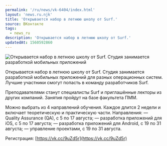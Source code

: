 ```yaml
---
permalink: '/ru/news/vk-6404/index.html'
layout: 'news.ru.njk'
title: 'Открывается набор в летнюю школу от Surf.'
source: ВКонтакте
tags:
  - news_ru
description: 'Открывается набор в летнюю школу от Surf.'
updatedAt: 1560592860
---
```

![Открывается набор в летнюю школу от Surf. Студия занимается разработкой мобильных приложений](https://sun9-49.userapi.com/impf/c849428/v849428749/1b13b8/_gvaFjBa4pQ.jpg?size=1280x850&quality=96&sign=099d08ed69382661cda79fdab6f1aa75&c_uniq_tag=fHOfheU3OERu1lU2xln10yUKLh0n5x_QfcjDViRZFPE&type=album)

Открывается набор в летнюю школу от Surf. Студия занимается разработкой мобильных приложений для разных операционных систем. Лучшие участники смогут попасть в команду разработчиков Surf.

Преподавателями станут специалисты Surf и приглашённые лекторы из других компаний. Занятия пройдут на базе факультета ПММ.

Можно выбрать из 4 направлений обучения. Каждое длится 2 недели и включает теоретическую и практическую части. Направления:
— Quality Assurance (QA), с 5 по 17 августа;
— разработка приложений для iOS, с 5 по 17 августа;
— разработка приложений для Android, с 19 по 31 августа;
— управление проектами, с 19 по 31 августа.

Регистрация: [https://vk.cc/9uZd5r](https://vk.cc/9uZd5r)
